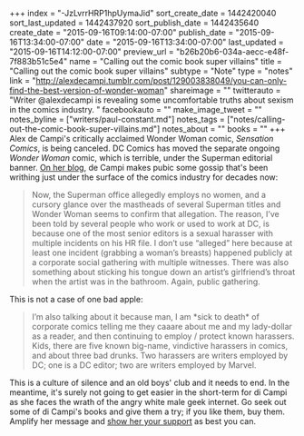 +++
index = "-JzLvrrHRP1hpUymaJid"
sort_create_date = 1442420040
sort_last_updated = 1442437920
sort_publish_date = 1442435640
create_date = "2015-09-16T09:14:00-07:00"
publish_date = "2015-09-16T13:34:00-07:00"
date = "2015-09-16T13:34:00-07:00"
last_updated = "2015-09-16T14:12:00-07:00"
preview_url = "b26b20b6-034a-aecc-e48f-7f883b51c5e4"
name = "Calling out the comic book super villains"
title = "Calling out the comic book super villains"
subtype = "Note"
type = "notes"
link = "http://alexdecampi.tumblr.com/post/129003838049/you-can-only-find-the-best-version-of-wonder-woman"
shareimage = ""
twitterauto = "Writer @alexdecampi is revealing some uncomfortable truths about sexism in the comics industry. "
facebookauto = ""
make_image_tweet = ""
notes_byline = ["writers/paul-constant.md"]
notes_tags = ["notes/calling-out-the-comic-book-super-villains.md"]
notes_about = ""
books = ""
+++
Alex de Campi's critically acclaimed Wonder Woman comic, *Sensation Comics*, is being canceled. DC Comics has moved the separate ongoing *Wonder Woman* comic, which is terrible, under the Superman editorial banner. [On her blog](http://alexdecampi.tumblr.com/post/129003838049/you-can-only-find-the-best-version-of-wonder-woman), de Campi makes pubic some gossip that's been writhing just under the surface of the comics industry for decades now:

<blockquote>Now, the Superman office allegedly employs no women, and a cursory glance over the mastheads of several Superman titles and Wonder Woman seems to confirm that allegation. The reason, I’ve been told by several people who work or used to work at DC, is because one of the most senior editors is a sexual harasser with multiple incidents on his HR file. I don’t use “alleged” here because at least one incident (grabbing a woman’s breasts) happened publicly at a corporate social gathering with multiple witnesses. There was also something about sticking his tongue down an artist’s girlfriend’s throat when the artist was in the bathroom. Again, public gathering.</blockquote>

This is not a case of one bad apple:

<blockquote>I’m also talking about it because man, I am *sick to death* of corporate comics telling me they caaare about me and my lady-dollar as a reader, and then continuing to employ / protect known harassers. Kids, there are five known big-name, vindictive harassers in comics, and about three bad drunks. Two harassers are writers employed by DC; one is a DC editor; two are writers employed by Marvel.</blockquote>

This is a culture of silence and an old boys' club and it needs to end. In the meantime, it's surely not going to get easier in the short-term for di Campi as she faces the wrath of the angry white male geek internet. Go seek out some of di Campi's books and give them a try; if you like them, buy them. Amplify her message and [show her your support](https://twitter.com/alexdecampi) as best you can.